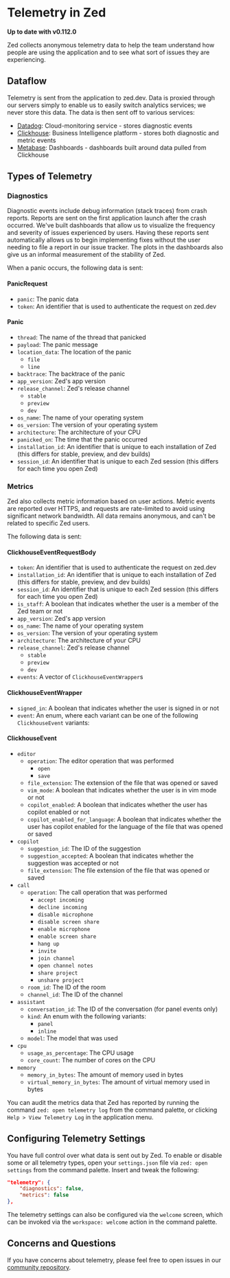 # Telemetry in Zed

**Up to date with v0.112.0**

Zed collects anonymous telemetry data to help the team understand how people are using the application and to see what sort of issues they are experiencing.

## Dataflow

Telemetry is sent from the application to zed.dev. Data is proxied through our servers simply to enable us to easily switch analytics services; we never store this data. The data is then sent off to various services:

- [Datadog](https://www.datadoghq.com): Cloud-monitoring service - stores diagnostic events
- [Clickhouse](https://clickhouse.com): Business Intelligence platform - stores both diagnostic and metric events
- [Metabase](https://www.metabase.com): Dashboards - dashboards built around data pulled from Clickhouse

## Types of Telemetry

### Diagnostics

Diagnostic events include debug information (stack traces) from crash reports. Reports are sent on the first application launch after the crash occurred. We've built dashboards that allow us to visualize the frequency and severity of issues experienced by users. Having these reports sent automatically allows us to begin implementing fixes without the user needing to file a report in our issue tracker. The plots in the dashboards also give us an informal measurement of the stability of Zed.

When a panic occurs, the following data is sent:

#### PanicRequest

- `panic`: The panic data
- `token`: An identifier that is used to authenticate the request on zed.dev

#### Panic

- `thread`: The name of the thread that panicked
- `payload`: The panic message
- `location_data`: The location of the panic
    - `file`
    - `line`
- `backtrace`: The backtrace of the panic
- `app_version`: Zed's app version
- `release_channel`: Zed's release channel
    - `stable`
    - `preview`
    - `dev`
- `os_name`: The name of your operating system
- `os_version`: The version of your operating system
- `architecture`: The architecture of your CPU
- `panicked_on`: The time that the panic occurred
- `installation_id`: An identifier that is unique to each installation of Zed (this differs for stable, preview, and dev builds)
- `session_id`: An identifier that is unique to each Zed session (this differs for each time you open Zed)

### Metrics

Zed also collects metric information based on user actions. Metric events are reported over HTTPS, and requests are rate-limited to avoid using significant network bandwidth. All data remains anonymous, and can't be related to specific Zed users.

The following data is sent:

#### ClickhouseEventRequestBody

- `token`: An identifier that is used to authenticate the request on zed.dev
- `installation_id`: An identifier that is unique to each installation of Zed (this differs for stable, preview, and dev builds)
- `session_id`: An identifier that is unique to each Zed session (this differs for each time you open Zed)
- `is_staff`: A boolean that indicates whether the user is a member of the Zed team or not
- `app_version`: Zed's app version
- `os_name`: The name of your operating system
- `os_version`: The version of your operating system
- `architecture`: The architecture of your CPU
- `release_channel`: Zed's release channel
    - `stable`
    - `preview`
    - `dev`
- `events`: A vector of `ClickhouseEventWrapper`s

#### ClickhouseEventWrapper

- `signed_in`: A boolean that indicates whether the user is signed in or not
- `event`: An enum, where each variant can be one of the following `ClickhouseEvent` variants:

#### ClickhouseEvent

- `editor`
    - `operation`: The editor operation that was performed
        - `open`
        - `save`
    - `file_extension`: The extension of the file that was opened or saved
    - `vim_mode`: A boolean that indicates whether the user is in vim mode or not
    - `copilot_enabled`: A boolean that indicates whether the user has copilot enabled or not
    - `copilot_enabled_for_language`: A boolean that indicates whether the user has copilot enabled for the language of the file that was opened or saved
- `copilot`
    - `suggestion_id`: The ID of the suggestion
    - `suggestion_accepted`: A boolean that indicates whether the suggestion was accepted or not
    - `file_extension`: The file extension of the file that was opened or saved
- `call`
    - `operation`: The call operation that was performed
        - `accept incoming`
        - `decline incoming`
        - `disable microphone`
        - `disable screen share`
        - `enable microphone`
        - `enable screen share`
        - `hang up`
        - `invite`
        - `join channel`
        - `open channel notes`
        - `share project`
        - `unshare project`
    - `room_id`: The ID of the room
    - `channel_id`: The ID of the channel
- `assistant`
    - `conversation_id`: The ID of the conversation (for panel events only)
    - `kind`: An enum with the following variants:
        - `panel`
        - `inline`
    - `model`: The model that was used
- `cpu`
    - `usage_as_percentage`: The CPU usage
    - `core_count`: The number of cores on the CPU
- `memory`
    - `memory_in_bytes`: The amount of memory used in bytes
    - `virtual_memory_in_bytes`: The amount of virtual memory used in bytes

You can audit the metrics data that Zed has reported by running the command `zed: open telemetry log` from the command palette, or clicking `Help > View Telemetry Log` in the application menu.

## Configuring Telemetry Settings

You have full control over what data is sent out by Zed. To enable or disable some or all telemetry types, open your `settings.json` file via `zed: open settings` from the command palette. Insert and tweak the following:

```json
"telemetry": {
    "diagnostics": false,
    "metrics": false
},
```

The telemetry settings can also be configured via the `welcome` screen, which can be invoked via the `workspace: welcome` action in the command palette.

## Concerns and Questions

If you have concerns about telemetry, please feel free to open issues in our [community repository](https://github.com/zed-industries/community/issues/new/choose).
